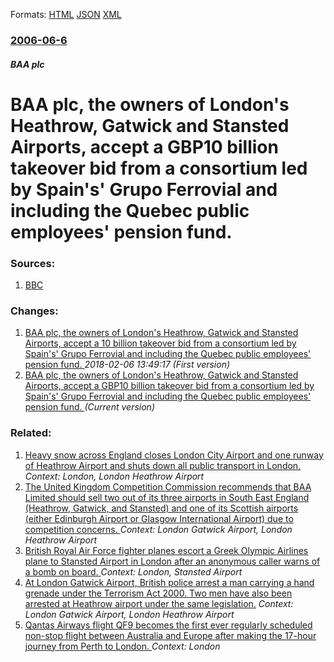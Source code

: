
Formats: [HTML](/news/2006/06/6/baa-plc-the-owners-of-london-s-heathrow-gatwick-and-stansted-airports-accept-a-gbp10-billion-takeover-bid-from-a-consortium-led-by-spain.html)  [JSON](/news/2006/06/6/baa-plc-the-owners-of-london-s-heathrow-gatwick-and-stansted-airports-accept-a-gbp10-billion-takeover-bid-from-a-consortium-led-by-spain.json)  [XML](/news/2006/06/6/baa-plc-the-owners-of-london-s-heathrow-gatwick-and-stansted-airports-accept-a-gbp10-billion-takeover-bid-from-a-consortium-led-by-spain.xml)  

### [2006-06-6](/news/2006/06/6/index.md)

##### BAA plc
#  BAA plc, the owners of London's Heathrow, Gatwick and Stansted Airports, accept a GBP10 billion takeover bid from a consortium led by Spain's' Grupo Ferrovial and including the Quebec public employees' pension fund. 




### Sources:

1. [BBC](http://news.bbc.co.uk/1/hi/business/5050626.stm)

### Changes:

1. [ BAA plc, the owners of London's Heathrow, Gatwick and Stansted Airports, accept a 10 billion takeover bid from a consortium led by Spain's' Grupo Ferrovial and including the Quebec public employees' pension fund. ](/news/2006/06/6/baa-plc-the-owners-of-london-s-heathrow-gatwick-and-stansted-airports-accept-a-ps10-billion-takeover-bid-from-a-consortium-led-by-spain-s.md) _2018-02-06 13:49:17 (First version)_
1. [ BAA plc, the owners of London's Heathrow, Gatwick and Stansted Airports, accept a GBP10 billion takeover bid from a consortium led by Spain's' Grupo Ferrovial and including the Quebec public employees' pension fund. ](/news/2006/06/6/baa-plc-the-owners-of-london-s-heathrow-gatwick-and-stansted-airports-accept-a-gbp10-billion-takeover-bid-from-a-consortium-led-by-spain.md) _(Current version)_

### Related:

1. [ Heavy snow across England closes London City Airport and one runway of Heathrow Airport and shuts down all public transport in London. ](/news/2009/02/2/heavy-snow-across-england-closes-london-city-airport-and-one-runway-of-heathrow-airport-and-shuts-down-all-public-transport-in-london.md) _Context: London, London Heathrow Airport_
2. [ The United Kingdom Competition Commission recommends that BAA Limited should sell two out of its three airports in South East England (Heathrow, Gatwick, and Stansted) and one of its Scottish airports (either Edinburgh Airport or Glasgow International Airport) due to competition concerns. ](/news/2008/08/20/the-united-kingdom-competition-commission-recommends-that-baa-limited-should-sell-two-out-of-its-three-airports-in-south-east-england-heat.md) _Context: London Gatwick Airport, London Heathrow Airport_
3. [ British Royal Air Force fighter planes escort a Greek Olympic Airlines plane to Stansted Airport in London after an anonymous caller warns of a bomb on board. ](/news/2004/09/26/british-royal-air-force-fighter-planes-escort-a-greek-olympic-airlines-plane-to-stansted-airport-in-london-after-an-anonymous-caller-warns.md) _Context: London, Stansted Airport_
4. [ At London Gatwick Airport, British police arrest a man carrying a hand grenade under the Terrorism Act 2000. Two men have also been arrested at Heathrow airport under the same legislation.](/news/2003/02/13/at-london-gatwick-airport-british-police-arrest-a-man-carrying-a-hand-grenade-under-the-terrorism-act-2000-two-men-have-also-been-arreste.md) _Context: London Gatwick Airport, London Heathrow Airport_
5. [Qantas Airways flight QF9 becomes the first ever regularly scheduled non-stop flight between Australia and Europe after making the 17-hour journey from Perth to London. ](/news/2018/03/25/qantas-airways-flight-qf9-becomes-the-first-ever-regularly-scheduled-non-stop-flight-between-australia-and-europe-after-making-the-17-hour-j.md) _Context: London_

